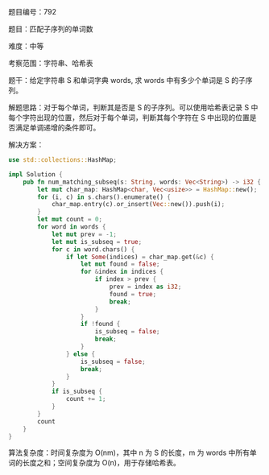 题目编号：792

题目：匹配子序列的单词数

难度：中等

考察范围：字符串、哈希表

题干：给定字符串 S 和单词字典 words, 求 words 中有多少个单词是 S 的子序列。

解题思路：对于每个单词，判断其是否是 S 的子序列。可以使用哈希表记录 S 中每个字符出现的位置，然后对于每个单词，判断其每个字符在 S 中出现的位置是否满足单调递增的条件即可。

解决方案：

```rust
use std::collections::HashMap;

impl Solution {
    pub fn num_matching_subseq(s: String, words: Vec<String>) -> i32 {
        let mut char_map: HashMap<char, Vec<usize>> = HashMap::new();
        for (i, c) in s.chars().enumerate() {
            char_map.entry(c).or_insert(Vec::new()).push(i);
        }
        let mut count = 0;
        for word in words {
            let mut prev = -1;
            let mut is_subseq = true;
            for c in word.chars() {
                if let Some(indices) = char_map.get(&c) {
                    let mut found = false;
                    for &index in indices {
                        if index > prev {
                            prev = index as i32;
                            found = true;
                            break;
                        }
                    }
                    if !found {
                        is_subseq = false;
                        break;
                    }
                } else {
                    is_subseq = false;
                    break;
                }
            }
            if is_subseq {
                count += 1;
            }
        }
        count
    }
}
```

算法复杂度：时间复杂度为 O(nm)，其中 n 为 S 的长度，m 为 words 中所有单词的长度之和；空间复杂度为 O(n)，用于存储哈希表。